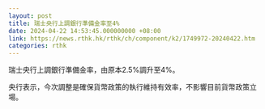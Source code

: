 ```yaml
---
layout: post
title: 瑞士央行上調銀行準備金率至4%
date: 2024-04-22 14:53:45.000000000 +08:00
link: https://news.rthk.hk/rthk/ch/component/k2/1749972-20240422.htm
categories: rthk
---
```


瑞士央行上調銀行準備金率，由原本2.5%調升至4%。

央行表示，今次調整是確保貨幣政策的執行維持有效率，不影響目前貨幣政策立場。
